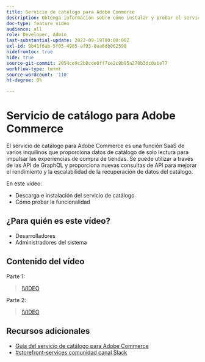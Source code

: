 ```yaml
---
title: Servicio de catálogo para Adobe Commerce
description: Obtenga información sobre cómo instalar y probar el servicio de catálogo.
doc-type: feature video
audience: all
role: Developer, Admin
last-substantial-update: 2022-09-19T00:00:00Z
exl-id: 9b41f6ab-5f05-4985-af93-8ea8db062598
hidefromtoc: true
hide: true
source-git-commit: 2054ce9c2b8cde0ff7ce2c8b95a270b3dc0abe77
workflow-type: tm+mt
source-wordcount: '110'
ht-degree: 0%

---
```


# Servicio de catálogo para Adobe Commerce

El servicio de catálogo para Adobe Commerce es una función SaaS de varios inquilinos que proporciona datos de catálogo de solo lectura para impulsar las experiencias de compra de tiendas. Se puede utilizar a través de las API de GraphQL y proporciona nuevas consultas de API para mejorar el rendimiento y la escalabilidad de la recuperación de datos del catálogo.

En este vídeo:

- Descarga e instalación del servicio de catálogo
- Cómo probar la funcionalidad

## ¿Para quién es este vídeo?

- Desarrolladores
- Administradores del sistema

## Contenido del vídeo

Parte 1:

>[!VIDEO](https://video.tv.adobe.com/v/3415599)

Parte 2:

>[!VIDEO](https://video.tv.adobe.com/v/3415600)

## Recursos adicionales

- [Guía del servicio de catálogo para Adobe Commerce](https://experienceleague.adobe.com/docs/commerce-merchant-services/catalog-service/guide-overview.html)
- [#storefront-services comunidad canal Slack](https://magentocommeng.slack.com/?redir=%2Farchives%2FC03HVPG8RS4)
